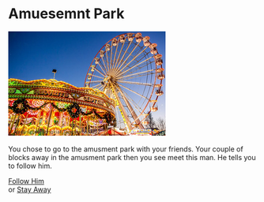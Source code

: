 # Amuesemnt Park

![](Image.jpg)

You chose to go to the amusment park with your friends. Your couple of blocks away in the amusment park then you see meet this man. He tells you to follow him.

 [Follow Him](follow.md)  
 or
 [Stay Away](stay-away.md)
